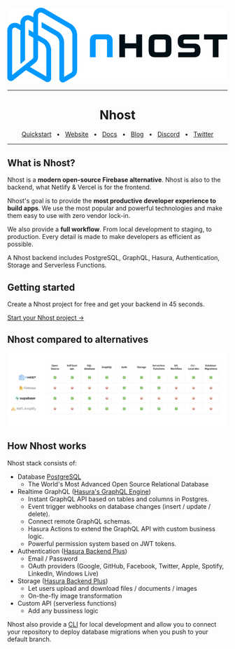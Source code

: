 <div align="center">

![Nhost](assets/nhost-logo.svg)

</div>

<hr />

<div align="center">
  <h1>Nhost</h1>
  <a href="https://docs.nhost.io/quick-start">Quickstart</a>
  <span>&nbsp;&nbsp;•&nbsp;&nbsp;</span>
  <a href="https://nhost.io/">Website</a>
  <span>&nbsp;&nbsp;•&nbsp;&nbsp;</span>
  <a href="https://docs.nhost.io/">Docs</a>
  <span>&nbsp;&nbsp;•&nbsp;&nbsp;</span>
  <a href="https://nhost.io/blog">Blog</a>
  <span>&nbsp;&nbsp;•&nbsp;&nbsp;</span>
  <a href="https://discord.com/invite/9V7Qb2U">Discord</a>
  <span>&nbsp;&nbsp;•&nbsp;&nbsp;</span>
  <a href="https://twitter.com/nhostio">Twitter</a>
  <br />
  <hr />
</div>

## What is Nhost?

Nhost is a **modern open-source Firebase alternative**. Nhost is also to the backend, what Netlify & Vercel is for the frontend.

Nhost's goal is to provide the **most productive developer experience to build apps**. We use the most popular and powerful technologies and make them easy to use with zero vendor lock-in.

We also provide a **full workflow**. From local development to staging, to production. Every detail is made to make developers as efficient as possible.

A Nhost backend includes PostgreSQL, GraphQL, Hasura, Authentication, Storage and Serverless Functions.

## Getting started

Create a Nhost project for free and get your backend in 45 seconds.

[Start your Nhost project &rarr;](https://console.nhost.io)

## Nhost compared to alternatives

![Nhost Alternatives](assets/nhost-alternatives.png)

## How Nhost works

Nhost stack consists of:

- Database [PostgreSQL](https://github.com/postgres/postgres)
  - The World's Most Advanced Open Source Relational Database
- Realtime GraphQL ([Hasura's GraphQL Engine](https://github.com/hasura/graphql-engine))
  - Instant GraphQL API based on tables and columns in Postgres.
  - Event trigger webhooks on database changes (insert / update / delete).
  - Connect remote GraphQL schemas.
  - Hasura Actions to extend the GraphQL API with custom business logic.
  - Powerful permission system based on JWT tokens.
- Authentication ([Hasura Backend Plus](https://github.com/nhost/hasura-backend-plus))
  - Email / Password
  - OAuth providers (Google, GitHub, Facebook, Twitter, Apple, Spotify, LinkedIn, Windows Live)
- Storage ([Hasura Backend Plus](https://github.com/nhost/hasura-backend-plus))
  - Let users upload and download files / documents / images
  - On-the-fly image transformation
- Custom API (serverless functions)
  - Add any bussiness logic

Nhost also provide a [CLI](https://github.com/nhost/cli) for local development and allow you to connect your repository to deploy database migrations when you push to your default branch.
